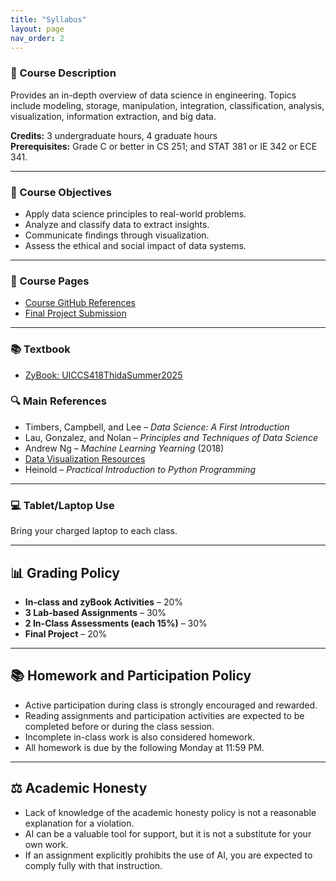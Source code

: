 ```yaml
---
title: "Syllabus"
layout: page
nav_order: 2
---
```


### 📘 Course Description
Provides an in-depth overview of data science in engineering. Topics include modeling, storage, manipulation, integration, classification, analysis, visualization, information extraction, and big data.

**Credits:** 3 undergraduate hours, 4 graduate hours  
**Prerequisites:** Grade C or better in CS 251; and STAT 381 or IE 342 or ECE 341.

---
### 🎯 Course Objectives
- Apply data science principles to real-world problems.
- Analyze and classify data to extract insights.
- Communicate findings through visualization.
- Assess the ethical and social impact of data systems.

---
### 🔗 Course Pages
- [Course GitHub References](https://uic-cs418-myo.github.io/UIC-CS418-2025/)
- [Final Project Submission](https://classroom.github.com/a/XJjOSHlI)
  
---

### 📚 Textbook
- [ZyBook: UICCS418ThidaSummer2025](https://learn.zybooks.com/zybook/UICCS418ThidaSummer2025)

### 🔍 Main References
- Timbers, Campbell, and Lee – *Data Science: A First Introduction*
- Lau, Gonzalez, and Nolan – *Principles and Techniques of Data Science*
- Andrew Ng – *Machine Learning Yearning* (2018)
- [Data Visualization Resources](https://github.com/myothida/data_visualization)
- Heinold – *Practical Introduction to Python Programming*
  
---

### 💻 Tablet/Laptop Use
Bring your charged laptop to each class.

---
## 📊 Grading Policy

- **In-class and zyBook Activities** – 20%  
- **3 Lab-based Assignments** – 30%  
- **2 In-Class Assessments (each 15%)** – 30%  
- **Final Project** – 20%
  
---

## 📚 Homework and Participation Policy

- Active participation during class is strongly encouraged and rewarded.
- Reading assignments and participation activities are expected to be completed before or during the class session.
- Incomplete in-class work is also considered homework.
- All homework is due by the following Monday at 11:59 PM.
  
---

## ⚖️ Academic Honesty

- Lack of knowledge of the academic honesty policy is not a reasonable explanation for a violation.
- AI can be a valuable tool for support, but it is not a substitute for your own work.
- If an assignment explicitly prohibits the use of AI, you are expected to comply fully with that instruction.
